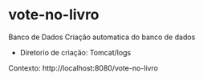 vote-no-livro
=============
Banco de Dados
Criação automatica do banco de dados
  - Diretorio de criação: Tomcat/logs

Contexto:
http://localhost:8080/vote-no-livro

